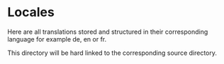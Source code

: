 # Locales

Here are all translations stored and structured in their corresponding language for example de, en or fr.

This directory will be hard linked to the corresponding source directory.
